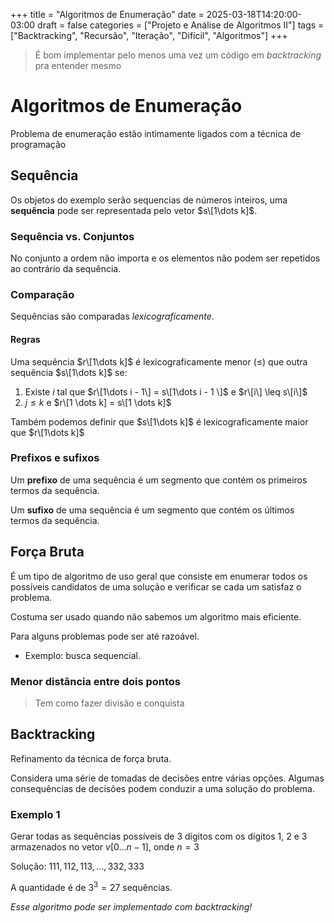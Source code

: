 +++
title = "Algoritmos de Enumeração"
date = 2025-03-18T14:20:00-03:00
draft = false
categories = ["Projeto e Análise de Algoritmos II"]
tags = ["Backtracking", "Recursão", "Iteração", "Difícil", "Algoritmos"]
+++

> É bom implementar pelo menos uma vez um código em *backtracking* pra entender mesmo

# Algoritmos de Enumeração

Problema de enumeração estão intimamente ligados com a técnica de programação

## Sequência

Os objetos do exemplo serão sequencias de números inteiros, uma **sequência** pode ser representada pelo vetor $s\[1\dots k]$.

### Sequência vs. Conjuntos

No conjunto a ordem não importa e os elementos não podem ser repetidos ao contrário da sequência.


### Comparação

Sequências são comparadas *lexicograficamente*.

#### Regras

Uma sequência  $r\[1\dots k]$ é lexicograficamente menor ($\leq$) que outra sequência  $s\[1\dots k]$ se:

1. Existe $i$ tal que $r\[1\dots i - 1\] = s\[1\dots i - 1 \]$ e $r\[i\] \leq s\[i\]$
2. $j \leq k$ e $r\[1 \dots k] = s\[1 \dots k]$

Também podemos definir que  $s\[1\dots k]$ é lexicograficamente maior que  $r\[1\dots k]$


### Prefixos e sufixos

Um **prefixo** de uma sequência é um segmento que contém os primeiros termos da sequência.

Um **sufixo** de uma sequência é um segmento que contém os últimos termos da sequência.


## Força Bruta


É um tipo de algoritmo de uso geral que consiste em enumerar todos os possíveis candidatos de uma solução e verificar se cada um satisfaz o problema.

Costuma ser usado quando não sabemos um algoritmo mais eficiente.

Para alguns problemas pode ser até razoável.

- Exemplo: busca sequencial.

### Menor distância entre dois pontos

> Tem como fazer divisão e conquista


## Backtracking

Refinamento da técnica de força bruta.

Considera uma série de tomadas de decisões entre várias opções. Algumas consequências de decisões podem conduzir a uma solução do problema.

### Exemplo 1

Gerar todas as sequências possíveis de 3 dígitos com os dígitos 1, 2 e 3 armazenados no vetor $v[0\dots n - 1]$, onde $n = 3$


Solução: $111,112,113,\dots,332,333$

A quantidade é de $3^3 = 27$ sequências.

*Esse algoritmo pode ser implementado com backtracking!*
